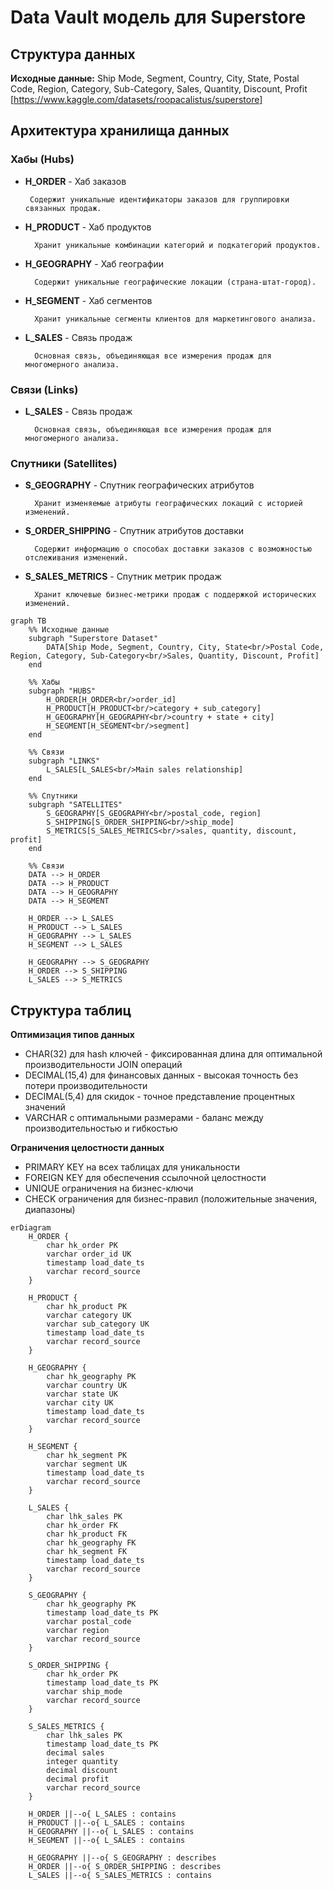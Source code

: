 # Data Vault модель для Superstore

## Структура данных

**Исходные данные:** Ship Mode, Segment, Country, City, State, Postal Code, Region, Category, Sub-Category, Sales, Quantity, Discount, Profit [https://www.kaggle.com/datasets/roopacalistus/superstore] 

## Архитектура хранилища данных

### Хабы (Hubs)

- **H_ORDER** - Хаб заказов

       Содержит уникальные идентификаторы заказов для группировки связанных продаж.

- **H_PRODUCT** - Хаб продуктов

        Хранит уникальные комбинации категорий и подкатегорий продуктов.

- **H_GEOGRAPHY** - Хаб географии

        Содержит уникальные географические локации (страна-штат-город).

- **H_SEGMENT** - Хаб сегментов

        Хранит уникальные сегменты клиентов для маркетингового анализа.

- **L_SALES** - Связь продаж

        Основная связь, объединяющая все измерения продаж для многомерного анализа.

### Связи (Links)

- **L_SALES** - Связь продаж

        Основная связь, объединяющая все измерения продаж для многомерного анализа.

### Спутники (Satellites)

- **S_GEOGRAPHY** - Спутник географических атрибутов

        Хранит изменяемые атрибуты географических локаций с историей изменений.

- **S_ORDER_SHIPPING** - Спутник атрибутов доставки

        Содержит информацию о способах доставки заказов с возможностью отслеживания изменений.

- **S_SALES_METRICS** - Спутник метрик продаж

        Хранит ключевые бизнес-метрики продаж с поддержкой исторических изменений.





```mermaid
graph TB
    %% Исходные данные
    subgraph "Superstore Dataset"
        DATA[Ship Mode, Segment, Country, City, State<br/>Postal Code, Region, Category, Sub-Category<br/>Sales, Quantity, Discount, Profit]
    end
    
    %% Хабы
    subgraph "HUBS"
        H_ORDER[H_ORDER<br/>order_id]
        H_PRODUCT[H_PRODUCT<br/>category + sub_category]
        H_GEOGRAPHY[H_GEOGRAPHY<br/>country + state + city]
        H_SEGMENT[H_SEGMENT<br/>segment]
    end
    
    %% Связи
    subgraph "LINKS"
        L_SALES[L_SALES<br/>Main sales relationship]
    end
    
    %% Спутники
    subgraph "SATELLITES"
        S_GEOGRAPHY[S_GEOGRAPHY<br/>postal_code, region]
        S_SHIPPING[S_ORDER_SHIPPING<br/>ship_mode]
        S_METRICS[S_SALES_METRICS<br/>sales, quantity, discount, profit]
    end
    
    %% Связи
    DATA --> H_ORDER
    DATA --> H_PRODUCT
    DATA --> H_GEOGRAPHY
    DATA --> H_SEGMENT
    
    H_ORDER --> L_SALES
    H_PRODUCT --> L_SALES
    H_GEOGRAPHY --> L_SALES
    H_SEGMENT --> L_SALES
    
    H_GEOGRAPHY --> S_GEOGRAPHY
    H_ORDER --> S_SHIPPING
    L_SALES --> S_METRICS
```

## Структура таблиц

**Оптимизация типов данных**

- CHAR(32) для hash ключей - фиксированная длина для оптимальной производительности JOIN операций
- DECIMAL(15,4) для финансовых данных - высокая точность без потери производительности
- DECIMAL(5,4) для скидок - точное представление процентных значений
- VARCHAR с оптимальными размерами - баланс между производительностью и гибкостью

**Ограничения целостности данных**

- PRIMARY KEY на всех таблицах для уникальности
- FOREIGN KEY для обеспечения ссылочной целостности
- UNIQUE ограничения на бизнес-ключи
- CHECK ограничения для бизнес-правил (положительные значения, диапазоны)


```mermaid
erDiagram
    H_ORDER {
        char hk_order PK
        varchar order_id UK
        timestamp load_date_ts
        varchar record_source
    }
    
    H_PRODUCT {
        char hk_product PK
        varchar category UK
        varchar sub_category UK
        timestamp load_date_ts
        varchar record_source
    }
    
    H_GEOGRAPHY {
        char hk_geography PK
        varchar country UK
        varchar state UK
        varchar city UK
        timestamp load_date_ts
        varchar record_source
    }
    
    H_SEGMENT {
        char hk_segment PK
        varchar segment UK
        timestamp load_date_ts
        varchar record_source
    }
    
    L_SALES {
        char lhk_sales PK
        char hk_order FK
        char hk_product FK
        char hk_geography FK
        char hk_segment FK
        timestamp load_date_ts
        varchar record_source
    }
    
    S_GEOGRAPHY {
        char hk_geography PK
        timestamp load_date_ts PK
        varchar postal_code
        varchar region
        varchar record_source
    }
    
    S_ORDER_SHIPPING {
        char hk_order PK
        timestamp load_date_ts PK
        varchar ship_mode
        varchar record_source
    }
    
    S_SALES_METRICS {
        char lhk_sales PK
        timestamp load_date_ts PK
        decimal sales
        integer quantity
        decimal discount
        decimal profit
        varchar record_source
    }
    
    H_ORDER ||--o{ L_SALES : contains
    H_PRODUCT ||--o{ L_SALES : contains
    H_GEOGRAPHY ||--o{ L_SALES : contains
    H_SEGMENT ||--o{ L_SALES : contains
    
    H_GEOGRAPHY ||--o{ S_GEOGRAPHY : describes
    H_ORDER ||--o{ S_ORDER_SHIPPING : describes
    L_SALES ||--o{ S_SALES_METRICS : contains
```
